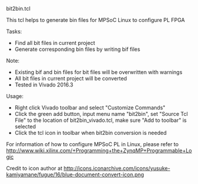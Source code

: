 bit2bin.tcl

This tcl helps to generate bin files for MPSoC Linux to configure PL FPGA

Tasks:
- Find all bit files in current project
- Generate corresponding bin files by writing bif files

Note:
- Existing bif and bin files for bit files will be overwritten with warnings
- All bit files in current project will be converted
- Tested in Vivado 2016.3

Usage:
- Right click Vivado toolbar and select "Customize Commands"
- Click the green add button, input menu name "bit2bin", set "Source Tcl File" to the location of bit2bin_vivado.tcl, make sure "Add to toolbar" is selected
- Click the tcl icon in toolbar when bit2bin conversion is needed

For information of how to configure MPSoC PL in Linux, please refer to http://www.wiki.xilinx.com/+Programming+the+ZynqMP+Programmable+Logic

Credit to icon author at http://icons.iconarchive.com/icons/yusuke-kamiyamane/fugue/16/blue-document-convert-icon.png